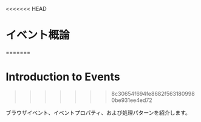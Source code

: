 <<<<<<< HEAD
# イベント概論
=======
# Introduction to Events
>>>>>>> 8c30654f694fe8682f5631809980be931ee4ed72

ブラウザイベント、イベントプロパティ、および処理パターンを紹介します。
